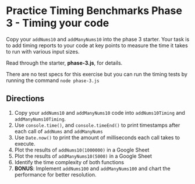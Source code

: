 # Practice Timing Benchmarks Phase 3 - Timing your code

Copy your `addNums10` and `addManyNums10` into the phase 3 starter. Your task
is to add timing reports to your code at key points to measure the time it
takes to run with various input sizes.

Read through the starter, **phase-3.js**, for details.

There are no test specs for this exercise but you can run the timing tests by
running the command `node phase-3.js`

## Directions

1. Copy your `addNums10` and `addManyNums10` code into `addNums10Timing` and
   `addManyNums10Timing`.
2. Use `console.time()`, and `console.timeEnd()` to print
   timestamps after each call of `addNums` and `addManyNums`
3. Use `Date.now()` to print the amount of milliseconds each call takes to
   execute.
4. Plot the results of `addNums10(1000000)` in a Google Sheet
5. Plot the results of `addManyNums10(5000)` in a Google Sheet
6. Identify the time complexity of both functions
7. **BONUS**: Implement `addNums100` and `addManyNums100` and chart the
   performance for better resolution.
